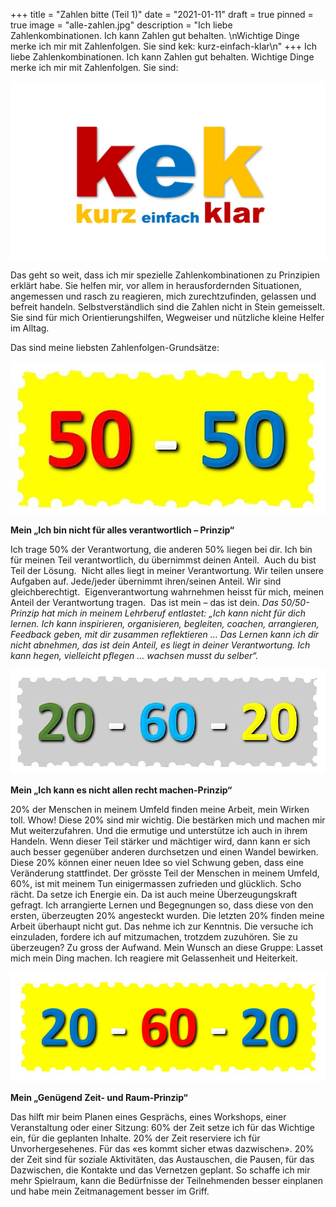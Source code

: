 +++
title = "Zahlen bitte (Teil 1)"
date = "2021-01-11"
draft = true
pinned = true
image = "alle-zahlen.jpg"
description = "Ich liebe Zahlenkombinationen. Ich kann Zahlen gut behalten. \nWichtige Dinge merke ich mir mit Zahlenfolgen. Sie sind kek: kurz-einfach-klar\n"
+++
Ich liebe Zahlenkombinationen. Ich kann Zahlen gut behalten. Wichtige Dinge merke ich mir mit Zahlenfolgen. 
Sie sind:

![](kek.jpg)

Das geht so weit, dass ich mir spezielle Zahlenkombinationen zu Prinzipien erklärt habe. Sie helfen mir, vor allem in herausfordernden Situationen, angemessen und rasch zu reagieren, mich zurechtzufinden, gelassen und befreit handeln. Selbstverständlich sind die Zahlen nicht in Stein gemeisselt. Sie sind für mich Orientierungshilfen, Wegweiser und nützliche kleine Helfer im Alltag.

Das sind meine liebsten Zahlenfolgen-Grundsätze:

![](50-50.jpg)

**Mein „Ich bin nicht für alles verantwortlich – Prinzip“**

Ich trage 50% der Verantwortung, die anderen 50% liegen bei dir. Ich bin für meinen Teil verantwortlich, du übernimmst deinen Anteil. 
Auch du bist Teil der Lösung. 
Nicht alles liegt in meiner Verantwortung. Wir teilen unsere Aufgaben auf. Jede/jeder übernimmt ihren/seinen Anteil. Wir sind gleichberechtigt. 
Eigenverantwortung wahrnehmen heisst für mich, meinen Anteil der Verantwortung tragen. 
Das ist mein – das ist dein.
*Das 50/50-Prinzip hat mich in meinem Lehrberuf entlastet: „Ich kann nicht für dich lernen. Ich kann inspirieren, organisieren, begleiten, coachen, arrangieren, Feedback geben, mit dir zusammen reflektieren … Das Lernen kann ich dir nicht abnehmen, das ist dein Anteil, es liegt in deiner Verantwortung. Ich kann hegen, vielleicht pflegen … wachsen musst du selber“.*

![](20-60-20.jpg)

**Mein „Ich kann es nicht allen recht machen-Prinzip“**

20% der Menschen in meinem Umfeld finden meine Arbeit, mein Wirken toll. Whow! Diese 20% sind mir wichtig. Die bestärken mich und machen mir Mut weiterzufahren. Und die ermutige und unterstütze ich auch in ihrem Handeln. Wenn dieser Teil stärker und mächtiger wird, dann kann er sich auch besser gegenüber anderen durchsetzen und einen Wandel bewirken. Diese 20% können einer neuen Idee so viel Schwung geben, dass eine Veränderung stattfindet.
Der grösste Teil der Menschen in meinem Umfeld, 60%, ist mit meinem Tun einigermassen zufrieden und glücklich. Scho rächt. Da setze ich Energie ein. Da ist auch meine Überzeugungskraft gefragt. Ich arrangierte Lernen und Begegnungen so, dass diese von den ersten, überzeugten 20% angesteckt wurden.
Die letzten 20% finden meine Arbeit überhaupt nicht gut. Das nehme ich zur Kenntnis. Die versuche ich einzuladen, fordere ich auf mitzumachen, trotzdem zuzuhören. Sie zu überzeugen? Zu gross der Aufwand. Mein Wunsch an diese Gruppe: Lasset mich mein Ding machen. Ich reagiere mit Gelassenheit und Heiterkeit.

![](20-60-20-2.jpg)

**Mein „Genügend Zeit- und Raum-Prinzip“**

Das hilft mir beim Planen eines Gesprächs, eines Workshops, einer Veranstaltung oder einer Sitzung:
60% der Zeit setze ich für das Wichtige ein, für die geplanten Inhalte.
20% der Zeit reserviere ich für Unvorhergesehenes. Für das «es kommt sicher etwas dazwischen».
20% der Zeit sind für soziale Aktivitäten, das Austauschen, die Pausen, für das Dazwischen, die Kontakte und das Vernetzen geplant. 
So schaffe ich mir mehr Spielraum, kann die Bedürfnisse der Teilnehmenden besser einplanen und habe mein Zeitmanagement besser im Griff.
